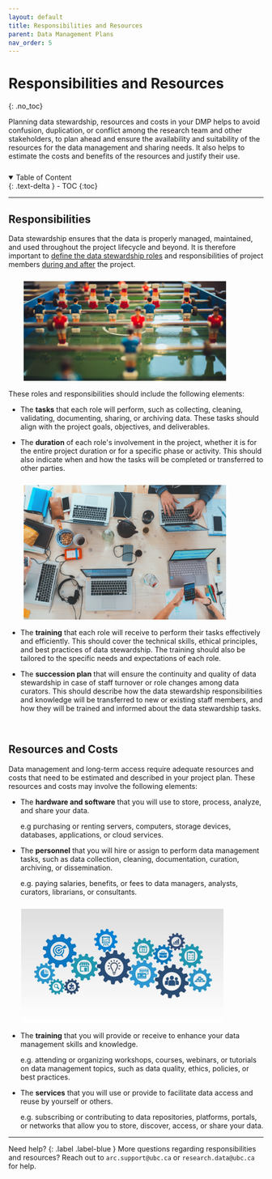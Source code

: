 ```yaml
---
layout: default
title: Responsibilities and Resources
parent: Data Management Plans
nav_order: 5
---
```



# Responsibilities and Resources
{: .no_toc}

Planning data stewardship, resources and costs in your DMP helps to avoid confusion, duplication, or conflict among the research team and other stakeholders, to plan ahead and ensure the availability and suitability of the resources for the data management and sharing needs. It also helps to estimate the costs and benefits of the resources and justify their use.

<p style="margin-top:25px"></p>

<details open markdown="block">
  <summary>
    Table of Content
  </summary>
  {: .text-delta }
 - TOC
{:toc}
</details>


---
## Responsibilities

Data stewardship ensures that the data is properly managed, maintained, and used throughout the project lifecycle and beyond. It is therefore important to <u>define the data stewardship roles</u> and responsibilities of project members <u>during and after</u> the project. 


<p style="margin-top:25px;margin-left:30px">
<img src="figures/roles.jpg" width="400"/> </p> 



These roles and responsibilities should include the following elements:

- The **tasks** that each role will perform, such as collecting, cleaning, validating, documenting, sharing, or archiving data. These tasks should align with the project goals, objectives, and deliverables.


- The **duration** of each role's involvement in the project, whether it is for the entire project duration or for a specific phase or activity. This should also indicate when and how the tasks will be completed or transferred to other parties.

<p style="margin-top:25px;margin-left:30px">
<img src="figures/team-laptops.jpg" width="400"/> </p> 

  

- The **training** that each role will receive to perform their tasks effectively and efficiently. This should cover the technical skills, ethical principles, and best practices of data stewardship. The training should also be tailored to the specific needs and expectations of each role.

- The **succession plan** that will ensure the continuity and quality of data stewardship in case of staff turnover or role changes among data curators. This should describe how the data stewardship responsibilities and knowledge will be transferred to new or existing staff members, and how they will be trained and informed about the data stewardship tasks.



<br>

## Resources and Costs

Data management and long-term access require adequate resources and costs that need to be estimated and described in your project plan. These resources and costs may involve the following elements:

- The **hardware and software** that you will use to store, process, analyze, and share your data.

  e.g purchasing or renting servers, computers, storage devices, databases, applications, or cloud services. 

- The **personnel** that you will hire or assign to perform data management tasks, such as data collection, cleaning, documentation, curation, archiving, or dissemination. 

  e.g. paying salaries, benefits, or fees to data managers, analysts, curators, librarians, or consultants. 

<p style="margin-top:25px;margin-left:25px">
<img src="figures/resources-costs.jpg" width="400"/>
</p>


- The **training** that you will provide or receive to enhance your data management skills and knowledge. 

  e.g. attending or organizing workshops, courses, webinars, or tutorials on data management topics, such as data quality, ethics, policies, or best practices. 

- The **services** that you will use or provide to facilitate data access and reuse by yourself or others. 

  e.g. subscribing or contributing to data repositories, platforms, portals, or networks that allow you to store, discover, access, or share your data.

---

Need help?
{: .label .label-blue }
  More questions regarding responsibilities and resources? Reach out to `arc.support@ubc.ca` or `research.data@ubc.ca` for help.
